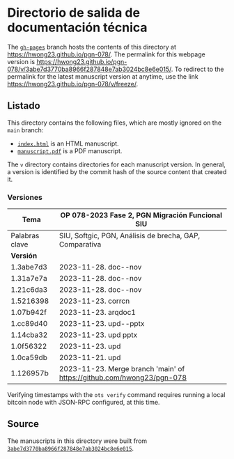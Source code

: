 # Directorio de salida de documentación técnica

The [`gh-pages`](https://github.com/hwong23/pgn-078/tree/gh-pages) branch hosts the contents of this directory at <https://hwong23.github.io/pgn-078/>.
The permalink for this webpage version is <https://hwong23.github.io/pgn-078/v/3abe7d3770ba8966f287848e7ab3024bc8e6e015/>.
To redirect to the permalink for the latest manuscript version at anytime, use the link <https://hwong23.github.io/pgn-078/v/freeze/>.

## Listado

This directory contains the following files, which are mostly ignored on the `main` branch:

+ [`index.html`](index.html) is an HTML manuscript.
+ [`manuscript.pdf`](manuscript.pdf) is a PDF manuscript.

The `v` directory contains directories for each manuscript version.
In general, a version is identified by the commit hash of the source content that created it.


### Versiones

| Tema           | OP 078-2023 Fase 2, PGN Migración Funcional SIU      |
|----------------|----------------------------|
| Palabras clave | SIU, Softgic, PGN, Análisis de brecha, GAP, Comparativa |
| **Versión**    |                            |
| 1.3abe7d3 | 2023-11-28. doc--nov |
| 1.31a7e7a | 2023-11-28. doc--nov |
| 1.21c6da3 | 2023-11-28. doc--nov |
| 1.5216398 | 2023-11-23. corrcn |
| 1.07b942f | 2023-11-23. arqdoc1 |
| 1.cc89d40 | 2023-11-23. upd--pptx |
| 1.14cba32 | 2023-11-23. upd pptx |
| 1.0f56322 | 2023-11-23. upd |
| 1.0ca59db | 2023-11-21. upd |
| 1.126957b | 2023-11-23. Merge branch 'main' of https://github.com/hwong23/pgn-078 |



Verifying timestamps with the `ots verify` command requires running a local bitcoin node with JSON-RPC configured, at this time.

## Source

The manuscripts in this directory were built from
[`3abe7d3770ba8966f287848e7ab3024bc8e6e015`](https://github.com/hwong23/pgn-078/commit/3abe7d3770ba8966f287848e7ab3024bc8e6e015).
